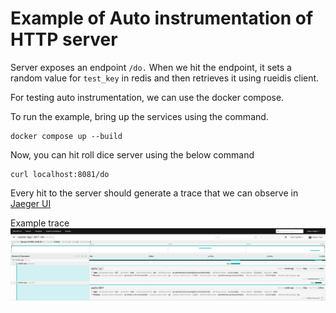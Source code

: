 # Example of Auto instrumentation of HTTP server

Server exposes an endpoint `/do.` When we hit the endpoint, it sets a random value for `test_key` in redis and then 
retrieves it using rueidis client. 

For testing auto instrumentation, we can use the docker compose. 

To run the example, bring up the services using the command.

```
docker compose up --build
```

Now, you can hit roll dice server using the below command
```
curl localhost:8081/do
```
Every hit to the server should generate a trace that we can observe in [Jaeger UI](http://localhost:16686/)

Example trace ![Image](jaeger.png)
